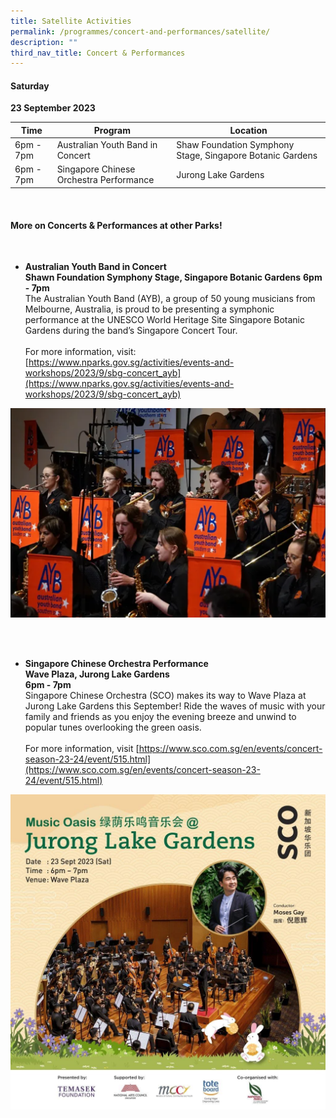 ```yaml
---
title: Satellite Activities
permalink: /programmes/concert-and-performances/satellite/
description: ""
third_nav_title: Concert & Performances
---
```

#### Saturday
**23 September 2023**

| Time | Program | Location |
| -------- | -------- | -------- |
| 6pm - 7pm | Australian Youth Band in Concert | Shaw Foundation Symphony Stage, Singapore Botanic Gardens |
| 6pm - 7pm | Singapore Chinese Orchestra Performance | Jurong Lake Gardens |


<br>

#### More on Concerts &amp; Performances at other Parks!

<br>

* **Australian Youth Band in Concert** <br>
**Shawn Foundation Symphony Stage, Singapore Botanic Gardens**
**6pm - 7pm** <br>
The Australian Youth Band (AYB), a group of 50 young musicians from Melbourne, Australia, is proud to be presenting a symphonic performance at the UNESCO World Heritage Site Singapore Botanic Gardens during the band’s Singapore Concert Tour. 
<br><br> For more information, visit: [https://www.nparks.gov.sg/activities/events-and-workshops/2023/9/sbg-concert_ayb](https://www.nparks.gov.sg/activities/events-and-workshops/2023/9/sbg-concert_ayb)

![Australian Youth Band](/images/australian%20youth%20band.PNG)

<br>
<br>

* **Singapore Chinese Orchestra Performance <br>
Wave Plaza, Jurong Lake Gardens** <br>
**6pm - 7pm** <br> 
Singapore Chinese Orchestra (SCO) makes its way to Wave Plaza at Jurong Lake Gardens this September! Ride the waves of music with your family and friends as you enjoy the evening breeze and unwind to popular tunes overlooking the green oasis. <br>
<br> For more information, visit [https://www.sco.com.sg/en/events/concert-season-23-24/event/515.html](https://www.sco.com.sg/en/events/concert-season-23-24/event/515.html)

![Singapore Chinese Orchestra](/images/music%20oasis%20jlg.jpeg)

<br>